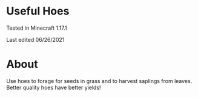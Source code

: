 # Useful Hoes

Tested in Minecraft 1.17.1

Last edited 06/26/2021

# About

Use hoes to forage for seeds in grass and to harvest saplings from leaves.  Better quality hoes have better yields!
